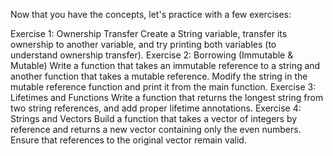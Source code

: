 Now that you have the concepts, let's practice with a few exercises:

Exercise 1: Ownership Transfer
Create a String variable, transfer its ownership to another variable, and try printing both variables (to understand ownership transfer).
Exercise 2: Borrowing (Immutable & Mutable)
Write a function that takes an immutable reference to a string and another function that takes a mutable reference. Modify the string in the mutable reference function and print it from the main function.
Exercise 3: Lifetimes and Functions
Write a function that returns the longest string from two string references, and add proper lifetime annotations.
Exercise 4: Strings and Vectors
Build a function that takes a vector of integers by reference and returns a new vector containing only the even numbers. Ensure that references to the original vector remain valid.
